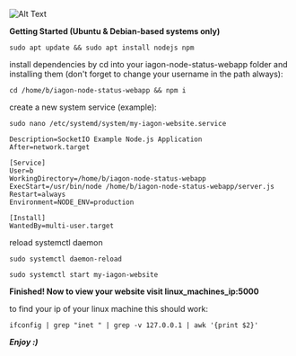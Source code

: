 
![Alt Text](https://i.imgur.com/TEIjiKE.png)


**Getting Started (Ubuntu & Debian-based systems only)**

```
sudo apt update && sudo apt install nodejs npm
```

install dependencies by cd into your iagon-node-status-webapp folder and installing them (don't forget to change your username in the path always):

```
cd /home/b/iagon-node-status-webapp && npm i
```

create a new system service (example):

```
sudo nano /etc/systemd/system/my-iagon-website.service
```



```[Unit]
Description=SocketIO Example Node.js Application
After=network.target

[Service]
User=b
WorkingDirectory=/home/b/iagon-node-status-webapp
ExecStart=/usr/bin/node /home/b/iagon-node-status-webapp/server.js
Restart=always
Environment=NODE_ENV=production

[Install]
WantedBy=multi-user.target
```

reload systemctl daemon

```
sudo systemctl daemon-reload
```


```
sudo systemctl start my-iagon-website
```

**Finished! Now to view your website visit linux_machines_ip:5000**

to find your ip of your linux machine this should work:

```
ifconfig | grep "inet " | grep -v 127.0.0.1 | awk '{print $2}'
```

***Enjoy :)***
